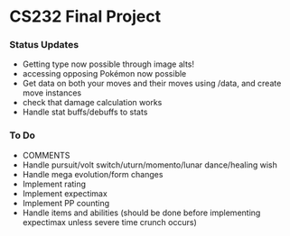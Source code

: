 # CS232 Final Project

### Status Updates
- Getting type now possible through image alts!
- accessing opposing Pokémon now possible
- Get data on both your moves and their moves using /data, and create move instances
- check that damage calculation works
- Handle stat buffs/debuffs to stats

### To Do
- COMMENTS
- Handle pursuit/volt switch/uturn/momento/lunar dance/healing wish
- Handle mega evolution/form changes
- Implement rating
- Implement expectimax
- Implement PP counting
- Handle items and abilities (should be done before implementing expectimax unless severe time crunch occurs)
